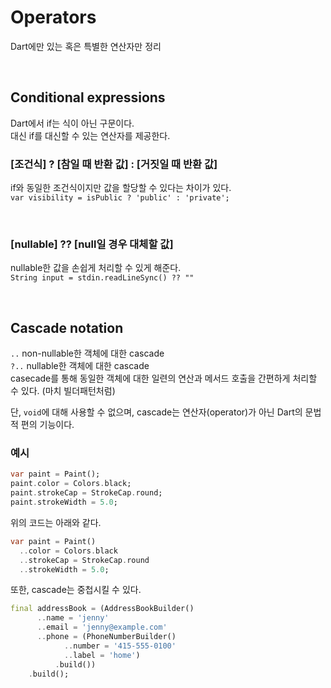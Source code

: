 # Operators

Dart에만 있는 혹은 특별한 연산자만 정리

<br/>

## Conditional expressions
Dart에서 if는 식이 아닌 구문이다.  
대신 if를 대신할 수 있는 연산자를 제공한다.

### [조건식] ? [참일 때 반환 값] : [거짓일 때 반환 값]
if와 동일한 조건식이지만 값을 할당할 수 있다는 차이가 있다.  
`var visibility = isPublic ? 'public' : 'private';`

<br/>

### [nullable] ?? [null일 경우 대체할 값]
nullable한 값을 손쉽게 처리할 수 있게 해준다.  
`String input = stdin.readLineSync() ?? ""`

<br/>

## Cascade notation 
`..` non-nullable한 객체에 대한 cascade   
`?..` nullable한 객체에 대한 cascade  
casecade를 통해 동일한 객체에 대한 일련의 연산과 메서드 호출을 간편하게 처리할 수 있다. (마치 빌더패턴처럼)

단, `void`에 대해 사용할 수 없으며, cascade는 연산자(operator)가 아닌 Dart의 문법적 편의 기능이다.

### 예시
```dart
var paint = Paint();
paint.color = Colors.black;
paint.strokeCap = StrokeCap.round;
paint.strokeWidth = 5.0;
```
위의 코드는 아래와 같다.
```dart
var paint = Paint()
  ..color = Colors.black
  ..strokeCap = StrokeCap.round
  ..strokeWidth = 5.0;
```
또한, cascade는 중첩시킬 수 있다.
```dart
final addressBook = (AddressBookBuilder()
      ..name = 'jenny'
      ..email = 'jenny@example.com'
      ..phone = (PhoneNumberBuilder()
            ..number = '415-555-0100'
            ..label = 'home')
          .build())
    .build();
```